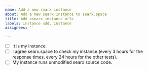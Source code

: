 ```yaml
---
name: Add a new searx instance
about: Add a new searx instance to searx.space
title: Add <searx instance url>
labels: instance add, instance
assignees: ''

---
```

<!-- please answer the following questions (replace [ ] by [x] to say yes) -->
* [ ] It is my instance.
* [ ] I agree searx.space to check my instance (every 3 hours for the response times, every 24 hours for the other tests).
* [ ] My instance runs unmodified searx source code.

<!--
If you don't agree searx.space to check your instance, currently it is not possible to add your instance to the list.

searx.space source code: https://github.com/dalf/searx-stats2

If you have modified searx, please provide an URL to the source code, either here or in the theme of your instance.

If you are using Apache, Nginx, you can use https://ssl-config.mozilla.org to get A+ TLS grade.

You can use https://github.com/searx/searx-docker/blob/master/Caddyfile#L19-L48 to get A+ HTML grade.

-->
